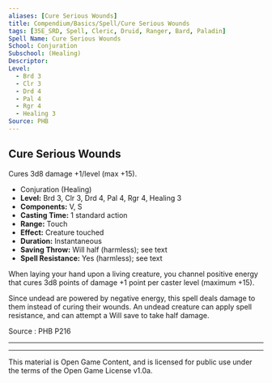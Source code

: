 ```yaml
---
aliases: [Cure Serious Wounds]
title: Compendium/Basics/Spell/Cure Serious Wounds
tags: [35E_SRD, Spell, Cleric, Druid, Ranger, Bard, Paladin]
Spell Name: Cure Serious Wounds
School: Conjuration
Subschool: (Healing)
Descriptor: 
Level:
  - Brd 3
  - Clr 3
  - Drd 4
  - Pal 4
  - Rgr 4
  - Healing 3
Source: PHB
---
```



## Cure Serious Wounds

Cures 3d8 damage +1/level (max +15).

*   Conjuration (Healing)
*   **Level:** Brd 3, Clr 3, Drd 4, Pal 4, Rgr 4, Healing 3
*   **Components:** V, S
*   **Casting Time:** 1 standard action
*   **Range:** Touch
*   **Effect:** Creature touched
*   **Duration:** Instantaneous
*   **Saving Throw:** Will half (harmless); see text
*   **Spell Resistance:** Yes (harmless); see text

<p>When laying your hand upon a living creature, you channel positive energy that cures 3d8 points of damage +1 point per caster level (maximum +15).</p><p>Since undead are powered by negative energy, this spell deals damage to them instead of curing their wounds. An undead creature can apply spell resistance, and can attempt a Will save to take half damage.</p>

Source : PHB P216

---

---

This material is Open Game Content, and is licensed for public use under
the terms of the Open Game License v1.0a.
